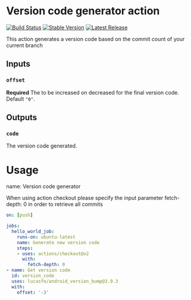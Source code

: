 # Version code generator action

[![Build Status](https://github.com/lucasfe/version_code_generator/workflows/Bump%20version/badge.svg)](https://github.com/anothrNick/github-tag-action/workflows/Bump%20version/badge.svg)
[![Stable Version](https://img.shields.io/github/v/tag/lucasfe/version_code_generator)](https://img.shields.io/github/v/tag/lucasfe/version_code_generator)
[![Latest Release](https://img.shields.io/github/v/release/lucasfe/version_code_generator?color=%233D9970)](https://img.shields.io/github/v/release/lucasfe/version_code_generator?color=%233D9970)


This action generates a version code based on the commit count of your current branch

## Inputs

### `offset`

**Required** The to be increased on decreased for the final version code. Default `"0"`.

## Outputs

### `code`

The version code generated.

# Usage
name: Version code generator

When using action checkout please specify the input parameter fetch-depth: 0 in order to retrieve all commits

<!-- start usage -->
```yaml
on: [push]

jobs:
  hello_world_job:
    runs-on: ubuntu-latest
    name: Generate new version code
    steps:
    - uses: actions/checkout@v2
      with:
        fetch-depth: 0
- name: Get version code
  id: version_code
  uses: lucasfe/android_version_bump@3.9.3
  with:
    offset: '-3'
```
<!-- end usage -->

